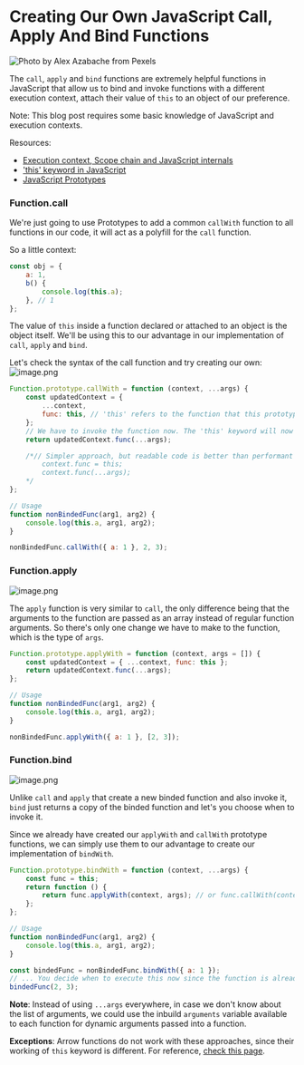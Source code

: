 # Creating Our Own JavaScript Call, Apply And Bind Functions

![Photo by Alex Azabache from Pexels](https://firebasestorage.googleapis.com/v0/b/devesh-blog-3fbfc.appspot.com/o/postimages%2Fdont_lock_yourself%2Fprimaryimage.jpg?alt=media&token=73f28c14-5ff8-4cdb-bd85-bcc7c368abac)

The `call`, `apply` and `bind` functions are extremely helpful functions in JavaScript that allow us to bind and invoke functions with a different execution context, attach their value of `this` to an object of our preference.

Note: This blog post requires some basic knowledge of JavaScript and execution contexts.

Resources:

- [Execution context, Scope chain and JavaScript internals
  ](https://medium.com/@happymishra66/execution-context-in-javascript-319dd72e8e2c)
- ['this' keyword in JavaScript](https://developer.mozilla.org/en-US/docs/Web/JavaScript/Reference/Operators/this)
- [JavaScript Prototypes](https://www.programiz.com/javascript/prototype)

### Function.call

We're just going to use Prototypes to add a common `callWith` function to all functions in our code, it will act as a polyfill for the `call` function.

So a little context:

```javascript
const obj = {
	a: 1,
	b() {
		console.log(this.a);
	}, // 1
};
```

The value of `this` inside a function declared or attached to an object is the object itself. We'll be using this to our advantage in our implementation of `call`, `apply` and `bind`.

Let's check the syntax of the call function and try creating our own:
![image.png](https://firebasestorage.googleapis.com/v0/b/devesh-blog-3fbfc.appspot.com/o/postimages%2Fcreating-our-own-javascript-call-apply-bind-functions%2Fsecondaryimages%2Fimage1642914936381.png?alt=media&token=445ccd77-79b0-4cad-9f32-e78e88c8fd9b)

```javascript
Function.prototype.callWith = function (context, ...args) {
	const updatedContext = {
		...context,
		func: this, // 'this' refers to the function that this prototype is running on
	};
	// We have to invoke the function now. The 'this' keyword will now refer to 'updatedContext' that the user has passed.
	return updatedContext.func(...args);

	/*// Simpler approach, but readable code is better than performant code
        context.func = this;
        context.func(...args);
    */
};

// Usage
function nonBindedFunc(arg1, arg2) {
	console.log(this.a, arg1, arg2);
}

nonBindedFunc.callWith({ a: 1 }, 2, 3);
```

### Function.apply

![image.png](https://firebasestorage.googleapis.com/v0/b/devesh-blog-3fbfc.appspot.com/o/postimages%2Fcreating-our-own-javascript-call-apply-bind-functions%2Fsecondaryimages%2Fimage1642914905086.png?alt=media&token=3e6eef9e-bd55-48e1-98ec-9dd3e4767b86)

The `apply` function is very similar to `call`, the only difference being that the arguments to the function are passed as an array instead of regular function arguments. So there's only one change we have to make to the function, which is the type of `args`.

```javascript
Function.prototype.applyWith = function (context, args = []) {
	const updatedContext = { ...context, func: this };
	return updatedContext.func(...args);
};

// Usage
function nonBindedFunc(arg1, arg2) {
	console.log(this.a, arg1, arg2);
}

nonBindedFunc.applyWith({ a: 1 }, [2, 3]);
```

### Function.bind

![image.png](https://firebasestorage.googleapis.com/v0/b/devesh-blog-3fbfc.appspot.com/o/postimages%2Fcreating-our-own-javascript-call-apply-bind-functions%2Fsecondaryimages%2Fimage1642914882278.png?alt=media&token=bffde626-eba2-46e0-a38f-0d3c1b3da5e3)

Unlike `call` and `apply` that create a new binded function and also invoke it, `bind` just returns a copy of the binded function and let's you choose when to invoke it.

Since we already have created our `applyWith` and `callWith` prototype functions, we can simply use them to our advantage to create our implementation of `bindWith`.

```javascript
Function.prototype.bindWith = function (context, ...args) {
	const func = this;
	return function () {
		return func.applyWith(context, args); // or func.callWith(context, ...args);
	};
};

// Usage
function nonBindedFunc(arg1, arg2) {
	console.log(this.a, arg1, arg2);
}

const bindedFunc = nonBindedFunc.bindWith({ a: 1 });
// ... You decide when to execute this now since the function is already binded
bindedFunc(2, 3);
```

**Note**: Instead of using `...args` everywhere, in case we don't know about the list of arguments, we could use the inbuild `arguments` variable available to each function for dynamic arguments passed into a function.

**Exceptions**: Arrow functions do not work with these approaches, since their working of `this` keyword is different. For reference, [check this page](https://developer.mozilla.org/en-US/docs/Web/JavaScript/Reference/Functions/Arrow_functions).
